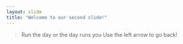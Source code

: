 ```yaml
---
layout: slide  
title: "Welcome to our second slide!"  
---
```

> Run the day or the day runs you
Use the left arrow to go back!
